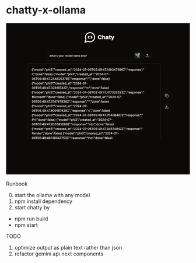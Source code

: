 # chatty-x-ollama


![](/demo.png)



Runbook

0. start the ollama with any model
1. npm install dependency
2. start chatty by
- npm run build
- npm start

TODO
1. optimize output as plain text rather than json
2. refactor gemini api next components
